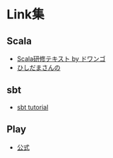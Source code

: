# Link集

## Scala

* [Scala研修テキスト by ドワンゴ](https://hexx.github.io/scala_text/)
* [ひしだまさんの](http://www.ne.jp/asahi/hishidama/home/tech//scala/index.html)

## sbt

* [sbt tutorial](https://www.scala-sbt.org/0.13/docs/ja/Getting-Started.html)

## Play

* [公式](https://www.playframework.com/)

